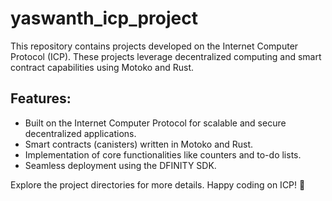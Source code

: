 # yaswanth_icp_project

This repository contains projects developed on the Internet Computer Protocol (ICP). These projects leverage decentralized computing and smart contract capabilities using Motoko and Rust.

## Features:
- Built on the Internet Computer Protocol for scalable and secure decentralized applications.
- Smart contracts (canisters) written in Motoko and Rust.
- Implementation of core functionalities like counters and to-do lists.
- Seamless deployment using the DFINITY SDK.

Explore the project directories for more details. Happy coding on ICP! 🚀

